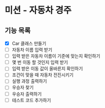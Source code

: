 # 미션 - 자동차 경주

## 기능 목록
- [x] Car 클래스 만들기
- [ ] 자동차 이름 입력 받기
- [ ] 입력 받은 자동차 이름이 기준에 맞는지 확인하기
- [ ] 몇 번 이동 할 것인지 입력 받기
- [ ] 입력 받은 이동 값이 올바른지 확인하기
- [ ] 조건이 맞을 때 자동차 전진시키기
- [ ] 실행 과정 출력하기
- [ ] 우승자 찾기
- [ ] 우승자 출력하기
- [ ] 테스트 코드 추가하기